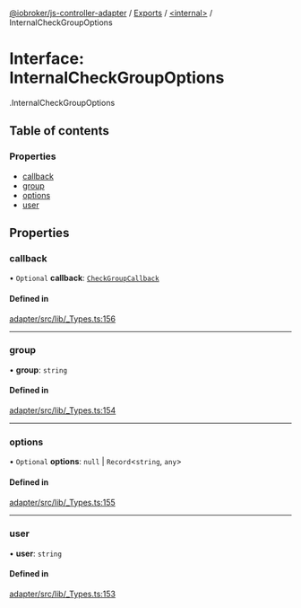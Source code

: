 [@iobroker/js-controller-adapter](../README.md) / [Exports](../modules.md) / [<internal\>](../modules/internal_.md) / InternalCheckGroupOptions

# Interface: InternalCheckGroupOptions

[<internal>](../modules/internal_.md).InternalCheckGroupOptions

## Table of contents

### Properties

- [callback](internal_.InternalCheckGroupOptions.md#callback)
- [group](internal_.InternalCheckGroupOptions.md#group)
- [options](internal_.InternalCheckGroupOptions.md#options)
- [user](internal_.InternalCheckGroupOptions.md#user)

## Properties

### callback

• `Optional` **callback**: [`CheckGroupCallback`](../modules/internal_.md#checkgroupcallback)

#### Defined in

[adapter/src/lib/_Types.ts:156](https://github.com/ioBroker/ioBroker.js-controller/blob/16cebeed/packages/adapter/src/lib/_Types.ts#L156)

___

### group

• **group**: `string`

#### Defined in

[adapter/src/lib/_Types.ts:154](https://github.com/ioBroker/ioBroker.js-controller/blob/16cebeed/packages/adapter/src/lib/_Types.ts#L154)

___

### options

• `Optional` **options**: ``null`` \| `Record`<`string`, `any`\>

#### Defined in

[adapter/src/lib/_Types.ts:155](https://github.com/ioBroker/ioBroker.js-controller/blob/16cebeed/packages/adapter/src/lib/_Types.ts#L155)

___

### user

• **user**: `string`

#### Defined in

[adapter/src/lib/_Types.ts:153](https://github.com/ioBroker/ioBroker.js-controller/blob/16cebeed/packages/adapter/src/lib/_Types.ts#L153)
